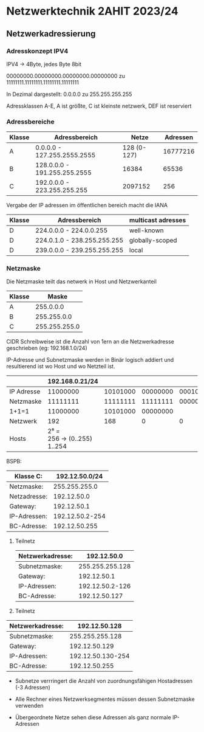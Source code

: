 # Netzwerktechnik 2AHIT 2023/24

## Netzwerkadressierung

### Adresskonzept IPV4

IPV4 -> 4Byte, jedes Byte 8bit

00000000.00000000.00000000.00000000 zu 11111111.11111111.11111111.11111111

In Dezimal dargestellt: 0.0.0.0 zu 255.255.255.255

Adressklassen A-E, A ist größte, C ist kleinste netzwerk, DEF ist reserviert

### Adressbereiche

| Klasse | Adressbereich                | Netze       | Adressen |
| ------ | ---------------------------- | ----------- | -------- |
| A      | 0.0.0.0 - 127.255.2555.2555  | 128 (0-127) | 16777216 |
| B      | 128.0.0.0 - 191.255.255.2555 | 16384       | 65536    |
| C      | 192.0.0.0 - 223.255.255.255  | 2097152     | 256      |

Vergabe der IP adressen im öffentlichen bereich macht die IANA

| Klasse | Adressbereich               | multicast adresses |
| ------ | --------------------------- | ------------------ |
| D      | 224.0.0.0 - 224.0.0.255     | well-known         |
| D      | 224.0.1.0 - 238.255.255.255 | globally-scoped    |
| D      | 239.0.0.0 - 239.255.255.255 | local              |

### Netzmaske

Die Netzmaske teilt das netwerk in Host und Netzwerkanteil

| Klasse | Maske         |
| ------ | ------------- |
| A      | 255.0.0.0     |
| B      | 255.255.0.0   |
| C      | 255.255.255.0 |

CIDR Schreibweise ist die Anzahl von 1ern an die Netzwerkadresse geschrieben (eg: 192.168.1.0/24)

IP-Adresse und Subnetzmaske werden in Binär logisch addiert und resultierend ist wo Host und wo Netzteil ist.

|            | 192.168.0.21/24                   |          |          |          |
| ---------- | --------------------------------- | -------- | -------- | -------- |
| IP Adresse | 11000000                          | 10101000 | 00000000 | 00010101 |
| Netzmaske  | 11111111                          | 11111111 | 11111111 | 00000000 |
| 1+1=1      | 11000000                          | 10101000 | 00000000 |          |
| Netzwerk   | 192                               | 168      | 0        | 0        |
| Hosts      | $2⁸$ = 256 &rarr; (0..255) 1..254 |          |          |          |

BSPB:

| Klasse C:    | 192.12.50.0/24  |
| ------------ | --------------- |
| Netzmaske:   | 255.255.255.0   |
| Netzadresse: | 192.12.50.0     |
| Gateway:     | 192.12.50.1     |
| IP-Adressen: | 192.12.50.2-254 |
| BC-Adresse:  | 192.12.50.255   |

1. Teilnetz
   
   | Netzwerkadresse: | 192.12.50.0     |
   | ---------------- | --------------- |
   | Subnetzmaske:    | 255.255.255.128 |
   | Gateway:         | 192.12.50.1     |
   | IP-Adressen:     | 192.12.50.2-126 |
   | BC-Adresse:      | 192.12.50.127   |

2. Teilnetz

| Netzwerkadresse: | 192.12.50.128     |
| ---------------- | ----------------- |
| Subnetzmaske:    | 255.255.255.128   |
| Gateway:         | 192.12.50.129     |
| IP-Adressen:     | 192.12.50.130-254 |
| BC-Adresse:      | 192.12.50.255     |

- Subnetze verrringert die Anzahl von zuordnungsfähigen Hostadressen (-3 Adressen)

- Alle Rechner eines Netzwerksegmentes müssen dessen Subnetzmaske verwenden

- Übergeordnete Netze sehen diese Adressen als ganz normale IP-Adressen
